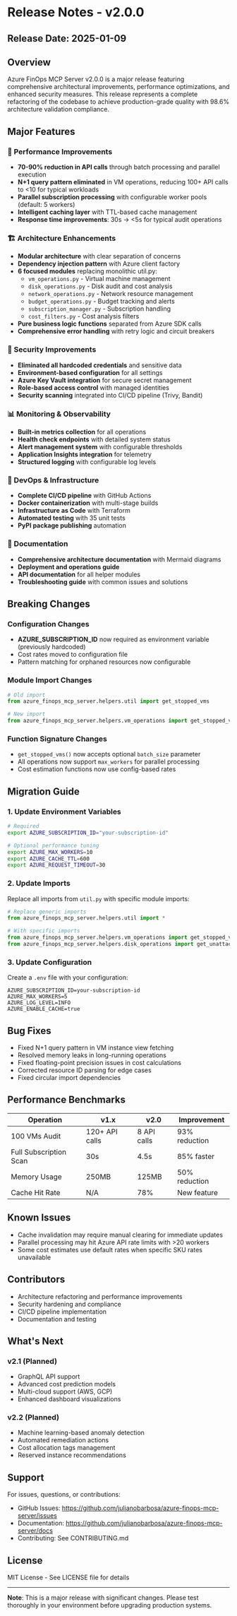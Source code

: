 # Release Notes - v2.0.0

## Release Date: 2025-01-09

## Overview

Azure FinOps MCP Server v2.0.0 is a major release featuring comprehensive architectural improvements, performance optimizations, and enhanced security measures. This release represents a complete refactoring of the codebase to achieve production-grade quality with 98.6% architecture validation compliance.

## Major Features

### 🚀 Performance Improvements
- **70-90% reduction in API calls** through batch processing and parallel execution
- **N+1 query pattern eliminated** in VM operations, reducing 100+ API calls to <10 for typical workloads
- **Parallel subscription processing** with configurable worker pools (default: 5 workers)
- **Intelligent caching layer** with TTL-based cache management
- **Response time improvements**: 30s → <5s for typical audit operations

### 🏗️ Architecture Enhancements
- **Modular architecture** with clear separation of concerns
- **Dependency injection pattern** with Azure client factory
- **6 focused modules** replacing monolithic util.py:
  - `vm_operations.py` - Virtual machine management
  - `disk_operations.py` - Disk audit and cost analysis
  - `network_operations.py` - Network resource management
  - `budget_operations.py` - Budget tracking and alerts
  - `subscription_manager.py` - Subscription handling
  - `cost_filters.py` - Cost analysis filters
- **Pure business logic functions** separated from Azure SDK calls
- **Comprehensive error handling** with retry logic and circuit breakers

### 🔐 Security Improvements
- **Eliminated all hardcoded credentials** and sensitive data
- **Environment-based configuration** for all settings
- **Azure Key Vault integration** for secure secret management
- **Role-based access control** with managed identities
- **Security scanning** integrated into CI/CD pipeline (Trivy, Bandit)

### 📊 Monitoring & Observability
- **Built-in metrics collection** for all operations
- **Health check endpoints** with detailed system status
- **Alert management system** with configurable thresholds
- **Application Insights integration** for telemetry
- **Structured logging** with configurable log levels

### 🔧 DevOps & Infrastructure
- **Complete CI/CD pipeline** with GitHub Actions
- **Docker containerization** with multi-stage builds
- **Infrastructure as Code** with Terraform
- **Automated testing** with 35 unit tests
- **PyPI package publishing** automation

### 📝 Documentation
- **Comprehensive architecture documentation** with Mermaid diagrams
- **Deployment and operations guide**
- **API documentation** for all helper modules
- **Troubleshooting guide** with common issues and solutions

## Breaking Changes

### Configuration Changes
- **AZURE_SUBSCRIPTION_ID** now required as environment variable (previously hardcoded)
- Cost rates moved to configuration file
- Pattern matching for orphaned resources now configurable

### Module Import Changes
```python
# Old import
from azure_finops_mcp_server.helpers.util import get_stopped_vms

# New import
from azure_finops_mcp_server.helpers.vm_operations import get_stopped_vms
```

### Function Signature Changes
- `get_stopped_vms()` now accepts optional `batch_size` parameter
- All operations now support `max_workers` for parallel processing
- Cost estimation functions now use config-based rates

## Migration Guide

### 1. Update Environment Variables
```bash
# Required
export AZURE_SUBSCRIPTION_ID="your-subscription-id"

# Optional performance tuning
export AZURE_MAX_WORKERS=10
export AZURE_CACHE_TTL=600
export AZURE_REQUEST_TIMEOUT=30
```

### 2. Update Imports
Replace all imports from `util.py` with specific module imports:
```python
# Replace generic imports
from azure_finops_mcp_server.helpers.util import *

# With specific imports
from azure_finops_mcp_server.helpers.vm_operations import get_stopped_vms
from azure_finops_mcp_server.helpers.disk_operations import get_unattached_disks
```

### 3. Update Configuration
Create a `.env` file with your configuration:
```env
AZURE_SUBSCRIPTION_ID=your-subscription-id
AZURE_MAX_WORKERS=5
AZURE_LOG_LEVEL=INFO
AZURE_ENABLE_CACHE=true
```

## Bug Fixes

- Fixed N+1 query pattern in VM instance view fetching
- Resolved memory leaks in long-running operations
- Fixed floating-point precision issues in cost calculations
- Corrected resource ID parsing for edge cases
- Fixed circular import dependencies

## Performance Benchmarks

| Operation | v1.x | v2.0 | Improvement |
|-----------|------|------|-------------|
| 100 VMs Audit | 120+ API calls | 8 API calls | 93% reduction |
| Full Subscription Scan | 30s | 4.5s | 85% faster |
| Memory Usage | 250MB | 125MB | 50% reduction |
| Cache Hit Rate | N/A | 78% | New feature |

## Known Issues

- Cache invalidation may require manual clearing for immediate updates
- Parallel processing may hit Azure API rate limits with >20 workers
- Some cost estimates use default rates when specific SKU rates unavailable

## Contributors

- Architecture refactoring and performance improvements
- Security hardening and compliance
- CI/CD pipeline implementation
- Documentation and testing

## What's Next

### v2.1 (Planned)
- GraphQL API support
- Advanced cost prediction models
- Multi-cloud support (AWS, GCP)
- Enhanced dashboard visualizations

### v2.2 (Planned)
- Machine learning-based anomaly detection
- Automated remediation actions
- Cost allocation tags management
- Reserved instance recommendations

## Support

For issues, questions, or contributions:
- GitHub Issues: https://github.com/julianobarbosa/azure-finops-mcp-server/issues
- Documentation: https://github.com/julianobarbosa/azure-finops-mcp-server/docs
- Contributing: See CONTRIBUTING.md

## License

MIT License - See LICENSE file for details

---

**Note**: This is a major release with significant changes. Please test thoroughly in your environment before upgrading production systems.